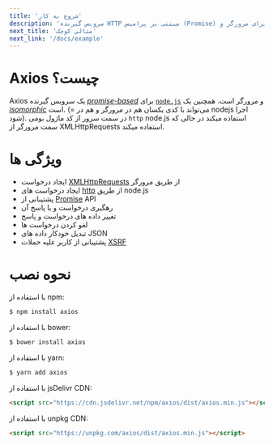 ```yaml
---
title: 'شروع به کار'
description: 'سرویس گیرنده HTTP مبتنی بر پرامیس (Promise) برای مرورگر و node.js'
next_title: 'مثالی کوچک'
next_link: '/docs/example'
---
```


# Axios چیست؟
Axios یک سرویس گیرنده *[promise-based](https://javascript.info/promise-basics)* برای [`node.js`](https://nodejs.org) و مرورگر است.  همچنین یک *[isomorphic](https://www.lullabot.com/articles/what-is-an-isomorphic-application)* است. (= می‌تواند با کدی یکسان هم در مرورگر و هم در nodejs اجرا شود).  در سمت سرور از کد ماژول بومی `http` node.js استفاده میکند در حالی که سمت مرورگر از XMLHttpRequests استفاده میکند.

# ویژگی ها

- ایجاد درخواست [XMLHttpRequests](https://developer.mozilla.org/en-US/docs/Web/API/XMLHttpRequest) از طریق مرورگر
- ایجاد درخواست های [http](http://nodejs.org/api/http.html) از طریق node.js
- پشتیبانی از [Promise](https://developer.mozilla.org/en-US/docs/Web/JavaScript/Reference/Global_Objects/Promise) API
- رهگیری درخواست و یا پاسخ آن
- تغییر داده های درخواست و پاسخ
- لغو کردن درخواست ها
- تبدیل خودکار داده های JSON
- پشتیبانی از کاربر علیه حملات [XSRF](http://en.wikipedia.org/wiki/Cross-site_request_forgery)

# نحوه نصب

با استفاده از npm:

```bash
$ npm install axios
```

با استفاده از bower:

```bash
$ bower install axios
```

با استفاده از yarn:

```bash
$ yarn add axios
```

با استفاده از jsDelivr CDN:

```html
<script src="https://cdn.jsdelivr.net/npm/axios/dist/axios.min.js"></script>
```

با استفاده از unpkg CDN:

```html
<script src="https://unpkg.com/axios/dist/axios.min.js"></script>
```

